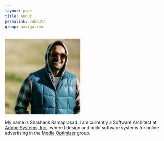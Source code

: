```yaml
---
layout: page
title: About
permalink: /about/
group: navigation
---
```


<a href="/assets/images/shashank-ramaprasad.jpg">
<img
    width="241" height="242"
    src="/assets/images/shashank-ramaprasad.jpg"
    title="Picture of Shashank Ramaprasad [click/touch to zoom]"
    alt="Picture of Shashank Ramaprasad [click/touch to zoom]" />
</a>

My name is Shashank Ramaprasad.
I am currently a Software Architect at
[Adobe Systems, Inc.](http://www.adobe.com/),
where I design and build software systems for online advertising in the
[Media Optimizer](https://www.adobe.com/marketing-cloud/online-advertising-management.html)
group.
